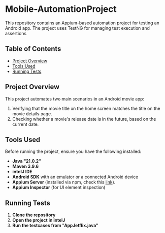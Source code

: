 # Mobile-AutomationProject

This repository contains an Appium-based automation project for testing an Android app. The project uses TestNG for managing test execution and assertions.

## Table of Contents

- [Project Overview](#project-overview)
- [Tools Used](#tools-used)
- [Running Tests](#running-tests)




## Project Overview

This project automates two main scenarios in an Android movie app:
1. Verifying that the movie title on the home screen matches the title on the movie details page.
2. Checking whether a movie's release date is in the future, based on the current date.


## Tools Used

Before running the project, ensure you have the following installed:

- **Java "21.0.2"** 
- **Maven 3.9.6** 
- **intelJ IDE**
- **Android SDK** with an emulator or a connected Android device
- **Appium Server** (installed via npm, check this [link](https://www.testbytes.net/blog/how-to-install-appium-server-and-node-on-windows-through-command-line/)).
- **Appium Inspector** (for UI element inspection)

## Running Tests

1. **Clone the repository**
2. **Open the project in intelJ**
3. **Run the testcases from "AppJetflix.java"**
